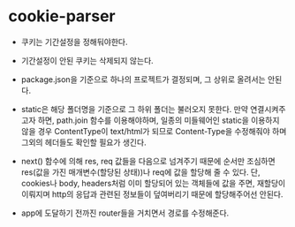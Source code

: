 # cookie-parser

- 쿠키는 기간설정을 정해둬야한다.
- 기간설정이 안된 쿠키는 삭제되지 않는다.

- package.json을 기준으로 하나의 프로젝트가 결정되며, 그 상위로 올려서는 안된다.

- static은 해당 폴더명을 기준으로 그 하위 폴더는 불러오지 못한다. 만약 연결시켜주고자 하면, path.join 함수를 이용해야하며, 일종의 미들웨어인 static을 이용하지 않을 경우 ContentType이 text/html가 되므로 Content-Type을 수정해줘야 하며 그외의 헤더들도 확인할 필요가 생긴다.

- next() 함수에 의해 res, req 값들을 다음으로 넘겨주기 때문에 순서만 조심하면 res(값을 가진 매개변수(할당된 상태))나 req에 값을 할당해 줄 수 있다. 단, cookies나 body, headers처럼 이미 할당되어 있는 객체들에 값을 주면, 재할당이 이뤄지며 http의 응답과 관련된 정보들이 덮여버리기 때문에 할당해주어선 안된다.

- app에 도달하기 전까진 router들을 거치면서 경로를 수정해준다.